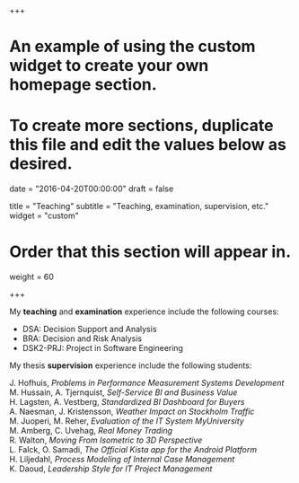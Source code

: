 +++
# An example of using the custom widget to create your own homepage section.
# To create more sections, duplicate this file and edit the values below as desired.

date = "2016-04-20T00:00:00"
draft = false

title = "Teaching"
subtitle = "Teaching, examination, supervision, etc."
widget = "custom"

# Order that this section will appear in.
weight = 60

+++

My **teaching** and **examination** experience include the following courses:

- DSA: Decision Support and Analysis
- BRA: Decision and Risk Analysis
- DSK2-PRJ: Project in Software Engineering

My thesis **supervision** experience include the following students:

J. Hofhuis,  *Problems in Performance Measurement Systems Development*  
M. Hussain, A. Tjernquist, *Self-Service BI and Business Value*  
H. Lagsten, A. Vestberg, *Standardized BI Dashboard for Buyers*  
A. Naesman, J. Kristensson, *Weather Impact on Stockholm Traffic*  
M. Juoperi, M. Reher, *Evaluation of the IT System MyUniversity*  
M. Amberg, C. Uvehag, *Real Money Trading*  
R. Walton, *Moving From Isometric to 3D Perspective*  
L. Falck, O. Samadi, *The Official Kista app for the Android Platform*  
H. Liljedahl, *Process Modeling of Internal Case Management*  
K. Daoud, *Leadership Style for IT Project Management*  
